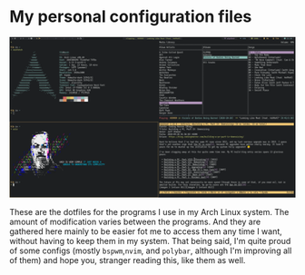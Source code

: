 # My personal configuration files

![screenshot](/img.png)

These are the dotfiles for the programs I use in my Arch Linux system. The
amount of modification varies between the programs. And they are gathered here
mainly to be easier fot me to access them any time I want, without having to
keep them in my system. That being said, I'm quite proud of some configs
(mostly `bspwm`,`nvim`, and `polybar`, although I'm improving
all of them) and hope you, stranger reading this, like them as well.
